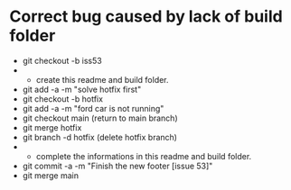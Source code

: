 # Correct bug caused by lack of build folder

- git checkout -b iss53
- - create this readme and build folder.
- git add -a -m "solve hotfix first"
- git checkout -b hotfix
- git add -a -m "ford car is not running"
- git checkout main (return to main branch)
- git merge hotfix
- git branch -d hotfix (delete hotfix branch)
- - complete the informations in this readme and build folder.
- git commit -a -m "Finish the new footer [issue 53]"
- git merge main

